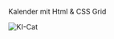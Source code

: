 Kalender
mit Html & CSS Grid

![KI-Cat](https://robert-leitinger.com/wp-content/uploads/2023/06/bunte-katze-ki-bild-436x775.jpg)
